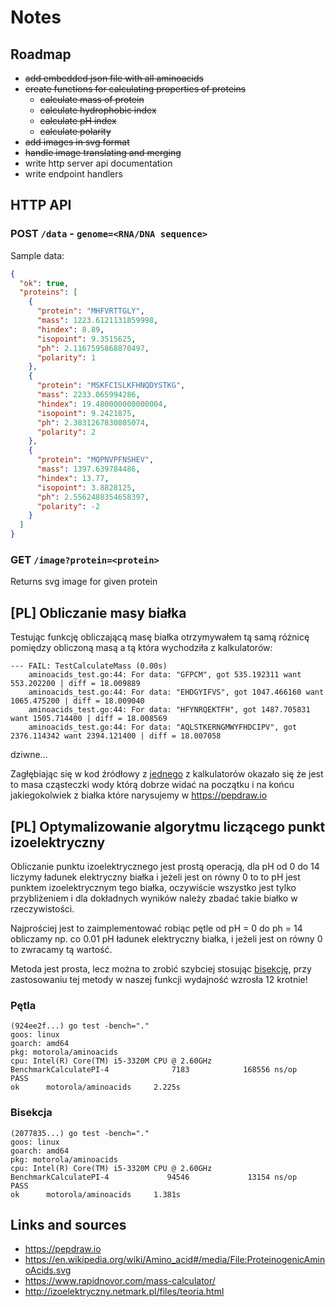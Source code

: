 # Notes

## Roadmap

- ~~add embedded json file with all aminoacids~~
- ~~create functions for calculating properties of proteins~~
	- ~~calculate mass of protein~~
	- ~~calculate hydrophobic index~~
	- ~~calculate pH index~~
	- ~~calculate polarity~~
- ~~add images in svg format~~
- ~~handle image translating and merging~~
- write http server api documentation
- write endpoint handlers

## HTTP API

### POST `/data` - `genome=<RNA/DNA sequence>`

Sample data:
```json
{
  "ok": true,
  "proteins": [
    {
      "protein": "MHFVRTTGLY",
      "mass": 1223.6121131859998,
      "hindex": 8.89,
      "isopoint": 9.3515625,
      "ph": 2.1167595868870497,
      "polarity": 1
    },
    {
      "protein": "MSKFCISLKFHNQDYSTKG",
      "mass": 2233.065994286,
      "hindex": 19.480000000000004,
      "isopoint": 9.2421875,
      "ph": 2.3831267830805074,
      "polarity": 2
    },
    {
      "protein": "MQPNVPFNSHEV",
      "mass": 1397.639784486,
      "hindex": 13.77,
      "isopoint": 3.8828125,
      "ph": 2.5562488354658397,
      "polarity": -2
    }
  ]
}
```

### GET `/image?protein=<protein>`

Returns svg image for given protein

## [PL] Obliczanie masy białka

Testując funkcję obliczającą masę białka otrzymywałem tą samą różnicę pomiędzy obliczoną masą a tą która wychodziła z kalkulatorów:
```
--- FAIL: TestCalculateMass (0.00s)
    aminoacids_test.go:44: For data: "GFPCM", got 535.192311 want 553.202200 | diff = 18.009889
    aminoacids_test.go:44: For data: "EHDGYIFVS", got 1047.466160 want 1065.475200 | diff = 18.009040
    aminoacids_test.go:44: For data: "HFYNRQEKTFH", got 1487.705831 want 1505.714400 | diff = 18.008569
    aminoacids_test.go:44: For data: "AQLSTKERNGMWYFHDCIPV", got 2376.114342 want 2394.121400 | diff = 18.007058
```
dziwne...

Zagłębiając się w kod źródłowy z [jednego](https://www.rapidnovor.com/mass-calculator/) z kalkulatorów okazało się że jest to masa cząsteczki wody którą dobrze widać na początku i na końcu jakiegokolwiek z białka które narysujemy w <https://pepdraw.io>

## [PL] Optymalizowanie algorytmu liczącego punkt izoelektryczny

Obliczanie punktu izoelektrycznego jest prostą operacją, dla pH od 0 do 14 liczymy ładunek elektryczny białka i jeżeli jest on równy 0 to to pH jest punktem izoelektrycznym tego białka, oczywiście wszystko jest tylko przybliżeniem i dla dokładnych wyników należy zbadać takie białko w rzeczywistości.

Najprościej jest to zaimplementować robiąc pętle od pH = 0 do ph = 14 obliczamy np. co 0.01 pH ładunek elektryczny białka, i jeżeli jest on równy 0 to zwracamy tą wartość.

Metoda jest prosta, lecz można to zrobić szybciej stosując [bisekcję](https://pl.wikipedia.org/wiki/Metoda_r%C3%B3wnego_podzia%C5%82u), przy zastosowaniu tej metody w naszej funkcji wydajność wzrosła 12 krotnie!

### Pętla
```
(924ee2f...) go test -bench="."
goos: linux
goarch: amd64
pkg: motorola/aminoacids
cpu: Intel(R) Core(TM) i5-3320M CPU @ 2.60GHz
BenchmarkCalculatePI-4              7183            168556 ns/op
PASS
ok      motorola/aminoacids     2.225s
```

### Bisekcja
```
(2077835...) go test -bench="."
goos: linux
goarch: amd64
pkg: motorola/aminoacids
cpu: Intel(R) Core(TM) i5-3320M CPU @ 2.60GHz
BenchmarkCalculatePI-4             94546             13154 ns/op
PASS
ok      motorola/aminoacids     1.381s
```

## Links and sources

- <https://pepdraw.io>
- <https://en.wikipedia.org/wiki/Amino_acid#/media/File:ProteinogenicAminoAcids.svg>
- <https://www.rapidnovor.com/mass-calculator/>
- <http://izoelektryczny.netmark.pl/files/teoria.html>
